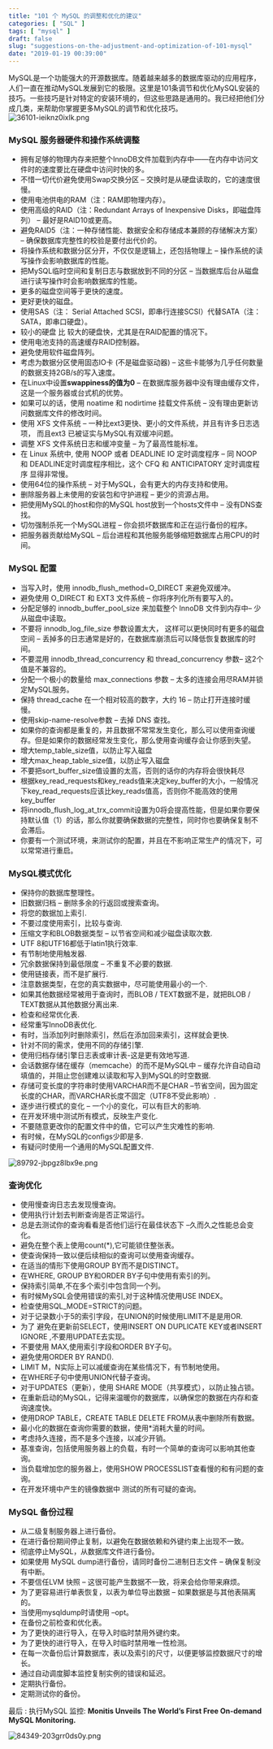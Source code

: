 ```yaml
---
title: "101 个 MySQL 的调整和优化的建议"
categories: [ "SQL" ]
tags: [ "mysql" ]
draft: false
slug: "suggestions-on-the-adjustment-and-optimization-of-101-mysql"
date: "2019-01-19 00:39:00"
---
```


MySQL是一个功能强大的开源数据库。随着越来越多的数据库驱动的应用程序，人们一直在推动MySQL发展到它的极限。这里是101条调节和优化MySQL安装的技巧。一些技巧是针对特定的安装环境的，但这些思路是通用的。我已经把他们分成几类，来帮助你掌握更多MySQL的调节和优化技巧。
![36101-ieiknz0ixlk.png](https://imgs.gnux.cn/usr/uploads/2019/01/99411123.png)
### MySQL 服务器硬件和操作系统调整


<!--more-->


- 拥有足够的物理内存来把整个InnoDB文件加载到内存中——在内存中访问文件时的速度要比在硬盘中访问时快的多。
- 不惜一切代价避免使用Swap交换分区 – 交换时是从硬盘读取的，它的速度很慢。
- 使用电池供电的RAM（注：RAM即物理内存）。
- 使用高级的RAID（注：Redundant Arrays of Inexpensive Disks，即磁盘阵列） – 最好是RAID10或更高。
- 避免RAID5（注：一种存储性能、数据安全和存储成本兼顾的存储解决方案） – 确保数据库完整性的校验是要付出代价的。
- 将操作系统和数据分区分开，不仅仅是逻辑上，还包括物理上 – 操作系统的读写操作会影响数据库的性能。
- 把MySQL临时空间和复制日志与数据放到不同的分区 – 当数据库后台从磁盘进行读写操作时会影响数据库的性能。
- 更多的磁盘空间等于更快的速度。
- 更好更快的磁盘。
- 使用SAS（注： Serial Attached SCSI，即串行连接SCSI）代替SATA（注：SATA，即串口硬盘）。
- 较小的硬盘 比 较大的硬盘快，尤其是在RAID配置的情况下。
- 使用电池支持的高速缓存RAID控制器。
- 避免使用软件磁盘阵列。
- 考虑为数据分区使用固态IO卡 (不是磁盘驱动器) – 这些卡能够为几乎任何数量的数据支持2GB/s的写入速度。
- 在Linux中设置**swappiness的值为0** – 在数据库服务器中没有理由缓存文件，这是一个服务器或台式机的优势。
- 如果可以的话，使用 noatime 和 nodirtime 挂载文件系统 – 没有理由更新访问数据库文件的修改时间。
- 使用 XFS 文件系统 – 一种比ext3更快、更小的文件系统，并且有许多日志选项， 而且ext3 已被证实与MySQL有双缓冲问题。
- 调整 XFS 文件系统日志和缓冲变量 – 为了最高性能标准。
- 在 Linux 系统中, 使用 NOOP 或者 DEADLINE IO 定时调度程序 – 同 NOOP 和 DEADLINE定时调度程序相比，这个 CFQ 和 ANTICIPATORY 定时调度程序 显得非常慢。
- 使用64位的操作系统 – 对于MySQL，会有更大的内存支持和使用。
- 删除服务器上未使用的安装包和守护进程 – 更少的资源占用。
- 把使用MySQL的host和你的MySQL host放到一个hosts文件中 – 没有DNS查找。
- 切勿强制杀死一个MySQL进程 – 你会损坏数据库和正在运行备份的程序。
- 把服务器贡献给MySQL – 后台进程和其他服务能够缩短数据库占用CPU的时间。

### MySQL 配置

- 当写入时，使用 innodb_flush_method=O_DIRECT 来避免双缓冲。
- 避免使用 O_DIRECT 和 EXT3 文件系统 – 你将序列化所有要写入的。
- 分配足够的 innodb_buffer_pool_size 来加载整个 InnoDB 文件到内存中– 少从磁盘中读取。
- 不要将 innodb_log_file_size 参数设置太大， 这样可以更快同时有更多的磁盘空间 – 丢掉多的日志通常是好的，在数据库崩溃后可以降低恢复数据库的时间。
- 不要混用 innodb_thread_concurrency 和 thread_concurrency 参数– 这2个值是不兼容的。
- 分配一个极小的数量给 max_connections 参数 – 太多的连接会用尽RAM并锁定MySQL服务。
- 保持 thread_cache 在一个相对较高的数字，大约 16 – 防止打开连接时缓慢。
- 使用skip-name-resolve参数 – 去掉 DNS 查找。
- 如果你的查询都是重复的，并且数据不常常发生变化，那么可以使用查询缓存。但是如果你的数据经常发生变化，那么使用查询缓存会让你感到失望。
- 增大temp_table_size值，以防止写入磁盘
- 增大max_heap_table_size值，以防止写入磁盘
- 不要把sort_buffer_size值设置的太高，否则的话你的内存将会很快耗尽
- 根据key_read_requests和key_reads值来决定key_buffer的大小，一般情况下key_read_requests应该比key_reads值高，否则你不能高效的使用key_buffer
- 将innodb_flush_log_at_trx_commit设置为0将会提高性能，但是如果你要保持默认值（1）的话，那么你就要确保数据的完整性，同时你也要确保复制不会滞后。
- 你要有一个测试环境，来测试你的配置，并且在不影响正常生产的情况下，可以常常进行重启。

### MySQL模式优化

- 保持你的数据库整理性。
- 旧数据归档 – 删除多余的行返回或搜索查询。
- 将您的数据加上索引.
- 不要过度使用索引，比较与查询.
- 压缩文字和BLOB数据类型 – 以节省空间和减少磁盘读取次数.
- UTF 8和UTF16都低于latin1执行效率.
- 有节制地使用触发器.
- 冗余数据保持到最低限度 – 不重复不必要的数据.
- 使用链接表，而不是扩展行.
- 注意数据类型，在您的真实数据中，尽可能使用最小的一个.
- 如果其他数据经常被用于查询时，而BLOB / TEXT数据不是，就把BLOB / TEXT数据从其他数据分离出来.
- 检查和经常优化表.
- 经常重写InnoDB表优化.
- 有时，当添加列时删除索引，然后在添加回来索引，这样就会更快.
- 针对不同的需求，使用不同的存储引擎.
- 使用归档存储引擎日志表或审计表-这是更有效地写道.
- 会话数据存储在缓存（memcache）的而不是MySQL中 – 缓存允许自动自动填值的，并阻止您创建难以读取和写入到MySQL的时空数据.
- 存储可变长度的字符串时使用VARCHAR而不是CHAR –节省空间，因为固定长度的CHAR，而VARCHAR长度不固定（UTF8不受此影响）.
- 逐步进行模式的变化 – 一个小的变化，可以有巨大的影响.
- 在开发环境中测试所有模式，反映生产变化.
- 不要随意更改你的配置文件中的值，它可以产生灾难性的影响.
- 有时候，在MySQL的configs少即是多.
- 有疑问时使用一个通用的MySQL配置文件.

![89792-jbpgz8lbx9e.png](https://imgs.gnux.cn/usr/uploads/2019/01/2554432040.png)


### 查询优化

- 使用慢查询日志去发现慢查询。
- 使用执行计划去判断查询是否正常运行。
- 总是去测试你的查询看看是否他们运行在最佳状态下 –久而久之性能总会变化。
- 避免在整个表上使用count(*),它可能锁住整张表。
- 使查询保持一致以便后续相似的查询可以使用查询缓存。
- 在适当的情形下使用GROUP BY而不是DISTINCT。
- 在WHERE, GROUP BY和ORDER BY子句中使用有索引的列。
- 保持索引简单,不在多个索引中包含同一个列。
- 有时候MySQL会使用错误的索引,对于这种情况使用USE INDEX。
- 检查使用SQL_MODE=STRICT的问题。
- 对于记录数小于5的索引字段，在UNION的时候使用LIMIT不是是用OR.
- 为了 避免在更新前SELECT，使用INSERT ON DUPLICATE KEY或者INSERT IGNORE ,不要用UPDATE去实现。
- 不要使用 MAX,使用索引字段和ORDER BY子句。
- 避免使用ORDER BY RAND().
- LIMIT M，N实际上可以减缓查询在某些情况下，有节制地使用。
- 在WHERE子句中使用UNION代替子查询。
- 对于UPDATES（更新），使用 SHARE MODE（共享模式），以防止独占锁。
- 在重新启动的MySQL，记得来温暖你的数据库，以确保您的数据在内存和查询速度快。
- 使用DROP TABLE，CREATE TABLE DELETE FROM从表中删除所有数据。
- 最小化的数据在查询你需要的数据，使用*消耗大量的时间。
- 考虑持久连接，而不是多个连接，以减少开销。
- 基准查询，包括使用服务器上的负载，有时一个简单的查询可以影响其他查询。
- 当负载增加您的服务器上，使用SHOW PROCESSLIST查看慢的和有问题的查询。
- 在开发环境中产生的镜像数据中 测试的所有可疑的查询。

### MySQL 备份过程

- 从二级复制服务器上进行备份。
- 在进行备份期间停止复制，以避免在数据依赖和外键约束上出现不一致。
- 彻底停止MySQL，从数据库文件进行备份。
- 如果使用 MySQL dump进行备份，请同时备份二进制日志文件 – 确保复制没有中断。
- 不要信任LVM 快照 – 这很可能产生数据不一致，将来会给你带来麻烦。
- 为了更容易进行单表恢复，以表为单位导出数据 – 如果数据是与其他表隔离的。
- 当使用mysqldump时请使用 –opt。
- 在备份之前检查和优化表。
- 为了更快的进行导入，在导入时临时禁用外键约束。
- 为了更快的进行导入，在导入时临时禁用唯一性检测。
- 在每一次备份后计算数据库，表以及索引的尺寸，以便更够监控数据尺寸的增长。
- 通过自动调度脚本监控复制实例的错误和延迟。
- 定期执行备份。
- 定期测试你的备份。

最后 : 执行MySQL 监控: **Monitis Unveils The World’s First Free On-demand MySQL Monitoring.**

![84349-203grr0ds0y.png](https://imgs.gnux.cn/usr/uploads/2019/01/451210982.png)
